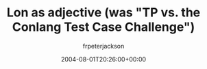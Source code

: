 ---
title: 'Lon as adjective (was "TP vs. the Conlang Test Case Challenge")'
posts: 1
hash: 't260'
author: 'frpeterjackson'
date: 2004-08-01T20:26:00+00:00
sources:
  - http://forums.tokipona.org/viewtopic.php%3Ft=260.html
---